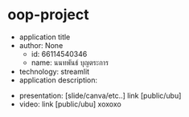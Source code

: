 # oop-project

- application title
- author: None
  * id: 66114540346
  * name: นนทพันธ์ บุญตระการ
- technology: streamlit
- application description:

* presentation: [slide/canva/etc..] link [public/ubu]
* video: link [public/ubu]
 xoxoxo
